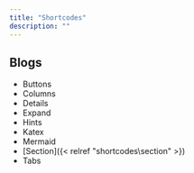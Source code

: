 ```yaml
---
title: "Shortcodes"
description: ""
---
```


## Blogs
- Buttons
- Columns
- Details
- Expand
- Hints
- Katex
- Mermaid
- [Section]({< relref "shortcodes\section" >})
- Tabs